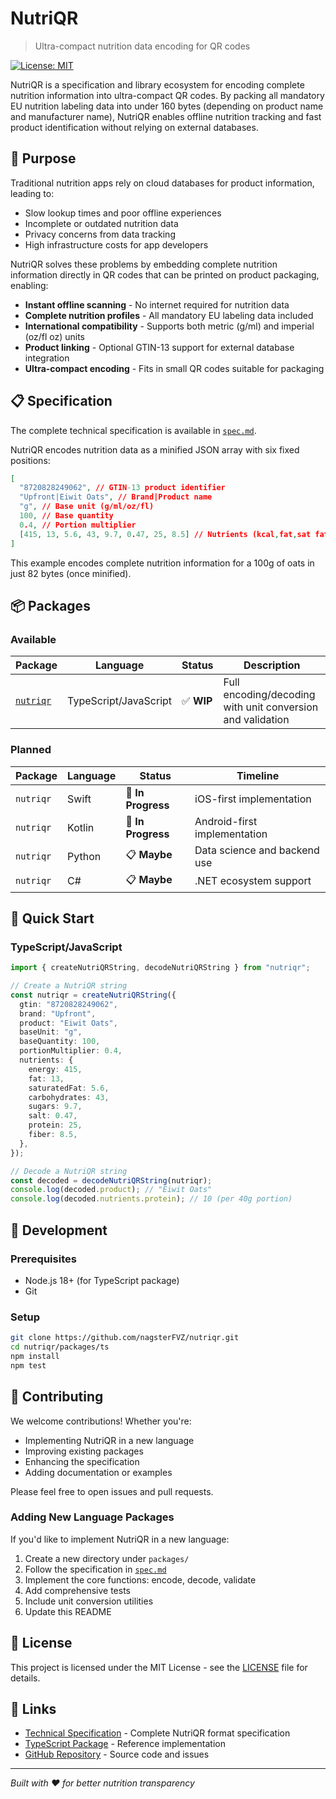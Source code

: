 # NutriQR

> Ultra-compact nutrition data encoding for QR codes

[![License: MIT](https://img.shields.io/badge/License-MIT-yellow.svg)](LICENSE)

NutriQR is a specification and library ecosystem for encoding complete nutrition information into ultra-compact QR codes. By packing all mandatory EU nutrition labeling data into under 160 bytes (depending on product name and manufacturer name), NutriQR enables offline nutrition tracking and fast product identification without relying on external databases.

## 🎯 Purpose

Traditional nutrition apps rely on cloud databases for product information, leading to:

- Slow lookup times and poor offline experiences
- Incomplete or outdated nutrition data
- Privacy concerns from data tracking
- High infrastructure costs for app developers

NutriQR solves these problems by embedding complete nutrition information directly in QR codes that can be printed on product packaging, enabling:

- **Instant offline scanning** - No internet required for nutrition data
- **Complete nutrition profiles** - All mandatory EU labeling data included
- **International compatibility** - Supports both metric (g/ml) and imperial (oz/fl oz) units
- **Product linking** - Optional GTIN-13 support for external database integration
- **Ultra-compact encoding** - Fits in small QR codes suitable for packaging

## 📋 Specification

The complete technical specification is available in [`spec.md`](spec.md).

NutriQR encodes nutrition data as a minified JSON array with six fixed positions:

```json
[
  "8720828249062", // GTIN-13 product identifier
  "Upfront|Eiwit Oats", // Brand|Product name
  "g", // Base unit (g/ml/oz/fl)
  100, // Base quantity
  0.4, // Portion multiplier
  [415, 13, 5.6, 43, 9.7, 0.47, 25, 8.5] // Nutrients (kcal,fat,sat fat,carbs,sugars,salt,protein,fiber)
]
```

This example encodes complete nutrition information for a 100g of oats in just 82 bytes (once minified).

## 📦 Packages

### Available

| Package                   | Language              | Status     | Description                                                |
| ------------------------- | --------------------- | ---------- | ---------------------------------------------------------- |
| [`nutriqr`](packages/ts/) | TypeScript/JavaScript | ✅ **WIP** | Full encoding/decoding with unit conversion and validation |

### Planned

| Package   | Language | Status             | Timeline                     |
| --------- | -------- | ------------------ | ---------------------------- |
| `nutriqr` | Swift    | 🔄 **In Progress** | iOS-first implementation     |
| `nutriqr` | Kotlin   | 🔄 **In Progress** | Android-first implementation |
| `nutriqr` | Python   | 📋 **Maybe**       | Data science and backend use |
| `nutriqr` | C#       | 📋 **Maybe**       | .NET ecosystem support       |

## 🚀 Quick Start

### TypeScript/JavaScript

<!-- ```bash
npm install nutriqr
``` -->

```typescript
import { createNutriQRString, decodeNutriQRString } from "nutriqr";

// Create a NutriQR string
const nutriqr = createNutriQRString({
  gtin: "8720828249062",
  brand: "Upfront",
  product: "Eiwit Oats",
  baseUnit: "g",
  baseQuantity: 100,
  portionMultiplier: 0.4,
  nutrients: {
    energy: 415,
    fat: 13,
    saturatedFat: 5.6,
    carbohydrates: 43,
    sugars: 9.7,
    salt: 0.47,
    protein: 25,
    fiber: 8.5,
  },
});

// Decode a NutriQR string
const decoded = decodeNutriQRString(nutriqr);
console.log(decoded.product); // "Eiwit Oats"
console.log(decoded.nutrients.protein); // 10 (per 40g portion)
```

## 🔧 Development

### Prerequisites

- Node.js 18+ (for TypeScript package)
- Git

### Setup

```bash
git clone https://github.com/nagsterFVZ/nutriqr.git
cd nutriqr/packages/ts
npm install
npm test
```

## 🤝 Contributing

We welcome contributions! Whether you're:

- Implementing NutriQR in a new language
- Improving existing packages
- Enhancing the specification
- Adding documentation or examples

Please feel free to open issues and pull requests.

### Adding New Language Packages

If you'd like to implement NutriQR in a new language:

1. Create a new directory under `packages/`
2. Follow the specification in [`spec.md`](spec.md)
3. Implement the core functions: encode, decode, validate
4. Add comprehensive tests
5. Include unit conversion utilities
6. Update this README

## 📄 License

This project is licensed under the MIT License - see the [LICENSE](LICENSE) file for details.

## 🔗 Links

- [Technical Specification](spec.md) - Complete NutriQR format specification
- [TypeScript Package](packages/ts/) - Reference implementation
- [GitHub Repository](https://github.com/nagsterFVZ/nutriqr) - Source code and issues

---

_Built with ❤️ for better nutrition transparency_
